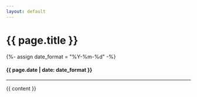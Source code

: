 ```yaml
---
layout: default
---
```


<h1>{{ page.title }}</h1>
{%- assign date_format = "%Y-%m-%d" -%}
<h4 class="post-date">{{ page.date | date: date_format }}</h4>

<hr/>

{{ content }}